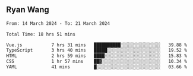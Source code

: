 ## Ryan Wang

<!--START_SECTION:waka-->

```txt
From: 14 March 2024 - To: 21 March 2024

Total Time: 18 hrs 51 mins

Vue.js           7 hrs 31 mins   ██████████░░░░░░░░░░░░░░░   39.88 %
TypeScript       3 hrs 40 mins   █████░░░░░░░░░░░░░░░░░░░░   19.52 %
HTML             2 hrs 59 mins   ████░░░░░░░░░░░░░░░░░░░░░   15.83 %
CSS              1 hr 57 mins    ██▓░░░░░░░░░░░░░░░░░░░░░░   10.34 %
YAML             41 mins         █░░░░░░░░░░░░░░░░░░░░░░░░   03.66 %
```

<!--END_SECTION:waka-->
